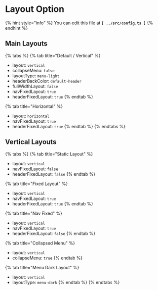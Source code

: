 # Layout Option

{% hint style="info" %}
You can edit this file at **`[ ../src/config.ts ]`**
{% endhint %}

## Main Layouts

{% tabs %}
{% tab title="Default / Vertical" %}
* layout: `vertical`
* collapseMenu: `false`
* layoutType: `menu-light`
* headerBackColor: `default-header`
* fullWidthLayout: `false`
* navFixedLayout: `true`
* headerFixedLayout: `true`
{% endtab %}

{% tab title="Horizontal" %}
* layout: `horizontal`
* navFixedLayout: `true`
* headerFixedLayout: `true`
{% endtab %}
{% endtabs %}

## Vertical Layouts

{% tabs %}
{% tab title="Static Layout" %}
* layout: `vertical`
* navFixedLayout: `false`
* headerFixedLayout: `false`
{% endtab %}

{% tab title="Fixed Layout" %}
* layout: `vertical`
* navFixedLayout: `true`
* headerFixedLayout: `true`
{% endtab %}

{% tab title="Nav Fixed" %}
* layout: `vertical`
* navFixedLayout: `true`
* headerFixedLayout: `false`
{% endtab %}

{% tab title="Collapsed Menu" %}
* layout: `vertical`
* collapseMenu: `true`
{% endtab %}

{% tab title="Menu Dark Layout" %}
* layout: `vertical`
* layoutType: `menu-dark`
{% endtab %}
{% endtabs %}



